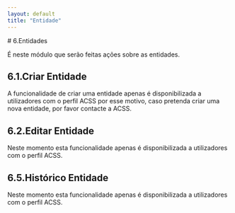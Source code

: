 ```yaml
---
layout: default
title: "Entidade"
---
```


<p id="entidades"></p>
# 6.Entidades

É neste módulo que serão feitas ações sobre as entidades.

<p id="criarEntidade"></p>

## 6.1.Criar Entidade
A funcionalidade de criar uma entidade apenas é disponibilizada a utilizadores com o perfil ACSS por esse motivo, caso pretenda criar uma nova entidade, por favor contacte a ACSS.

## 6.2.Editar Entidade

Neste momento esta funcionalidade apenas é disponibilizada a utilizadores com o perfil ACSS.

<!-- Utilizadores com o perfil ARS_ADMIN têm permissões para editar a entidade a que pertencem  após clicarem no botão **EDITAR ENTIDADE** ([](#figEditarARS)). Têm também permissão para editar as entidades que lhes pertecem, pesquisando a entidade que pretendem editar, selecionar uma entidade da lista de resultados e clicar no botão **EDITAR** ([](#figEditarEntidade)). 



![figEditarARS](img/pages/cap6/edita_ars.JPG)

<p class="caption" id="figEditarARS">Editar Entidade ARS</p>

![figEditarEntidade](img/pages/cap6/edita_ent_ars.JPG)

<p class="caption" id="figEditarEntidade">Editar Entidades pertencentes à ARS </p>

A edição deve respeitar o preenchimento dos campos obrigatórios que dependem do tipo de entidade como ilustrado nas tabelas e imagens abaixo.


|    | Campos obrigatórios para editar qualquer tipo de entidade             |              |   |
|----|----------------------------------------------------------------------|---------------|---|
| a) | Denominação                                                          |               |   |
| b) | Estado                                                               |               |   |
| c) | Nº Registo ERS                                                       |               |   |
| d) | Data início atividade                                                |               |   |
| e) | Morada                                                               |               |   |
| f) | Código-Postal                                                        |               |   |
| g) | Distrito                                                             |               |   |
| h) | Concelho                                                             |               |   |
| i) | Freguesia                                                            |               |   |
| j) | Telefone                                                             |               |   |
| l) | Fax                                                                  |               |   |
| m) | Endereço eletrónico                                                  |               |   |
| n) | Site                                                                 |               |   |
| o) | Capital                                                              |               |   |
| p) | Fonte de informação                                                  | ACSS          |   |
|    |                                                                      | ERS           |   |
|    |                                                                      | Entidade      |   |     |    |                                                                      | NCSP          |   |     |    |                                                                      |Portal da Saúde|   |
| q) | Convencionada?                                                       | Sim           |   |
|    |                                                                      | Não           |   |


![figEditarGeral](img/pages/cap6/editar_ent_geral.JPG)

<p class="caption" id="figEditarGeral">Campos obrigatórios para editar qualquer tipo de entidade</p>


|    | Campos obrigatórios para editar para entidades                       |               |   |
|    |        com Natureza Jurídica= Cooperativa                            |               |   |
|----|----------------------------------------------------------------------|---------------|---|
| a) | Matrícula                                                            |               |   |
| b) | Volume de Negócios Global                                            |               |   |
| c) | Tipo de Atividade Principal                                          |               |   |
| d) | Tipo de Atividade Secundária                                         |               |   |
| e) | Gerentes/Concelho de dministração                                    |               |   |

![figEditarCoop](img/pages/cap6/edita_ent_cooperativa.JPG)

<p class="caption" id="figEditarCoop">Campos obrigatórios para editar para entidades com Natureza Jurídica = Cooperativa </p>

|    | Campos obrigatórios para editar para entidades                    |                  |   |
|    |        com Natureza Jurídica= Pública                             |                  |   |
|----|-------------------------------------------------------------------|------------------|---|
| a) | ARS                                                               |ACES              |   |
|    |                                                                   |Centro Hospitalar |   |
|    |                                                                   |Hospital          |   |
|    |                                                                   |ULS               |   |
| b) | Tipo de Entidade Jurídica                                         |  EPE             |   |
|    |                                                                   |   IP             |   |
|    |                                                                   |     PPP          |   |
|    |                                                                   |        SPA       |   |

![figEditarPub](img/pages/cap6/edita_ent_publica.JPG)

<p class="caption" id="figEditarPub">Campos obrigatórios para editar para entidades com Natureza Jurídica = Pública </p>


Para gravar as alterações, no final da edição, o utilizador  deve clicar no botão **GUARDAR**. Após clicar irá ser notificado com o resultado da operação.

<p id="consultaEntidade"></p>

## 6.3.Consultar Entidade
A página de consulta das informações de uma entidade pode ser consultada no *tab* Entidade do menu Entidade.

<p id="encerrarEntidade"></p>

## 6.4.Encerrar Entidade
A funcionalidade de encerrar uma entidade apenas é disponibilizada a utilizadores com o perfil ACSS por esse motivo, caso pretenda encerrar uma entidade, por favor contacte a ACSS.

<p id="historicoEntidade"></p> -->

## 6.5.Histórico Entidade

Neste momento esta funcionalidade apenas é disponibilizada a utilizadores com o perfil ACSS.


<!-- Uma vez na página de histórico ([](#figHistoricoEntidade)) o utilizador poderá visualizar todas as versões resultantes da edição da entidade, a data em que as alterações foram efetuadas, o utilizador que as realizou, bem como a identificação dos campos alterados.
Nesta página estão também registados os estabelecimentos transferidos e encerrados da entidade.

![figHistoricoEntidade](img/pages/cap6/6_5_1.jpg)

<p class="caption" id="figHistoricoEntidade"> Histórico de Entidade</p>

Ao selecionar uma das versões e, posteriormente, clicar no botão **DETALHE** o utilizador pode consultar a página de identificação da entidade na qual estão destacados os grupos alterados ([](#figDetalheHistoricoEntidade)).

![figDetalheHistoricoEntidade](img/pages/cap6/6_5_2.jpg)

<p class="caption" id="figDetalheHistoricoEntidade"> Detalhe histórico de Entidade</p>
 -->